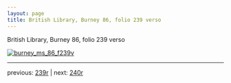 ```yaml
---
layout: page
title: British Library, Burney 86, folio 239 verso
---
```


British Library, Burney 86, folio 239 verso

[![burney_ms_86_f239v](http://www.homermultitext.org/iipsrv?IIIF=/project/homer/pyramidal/deepzoom/bl/burney86imgs/v1/burney_ms_86_f239v.tif/full/800,/0/default.jpg)](http://www.homermultitext.org/ict2/?urn=urn:cite2:bl:burney86imgs.v1:burney_ms_86_f239v) 

---

previous:  [239r](../239r/) | next: [240r](../240r/)